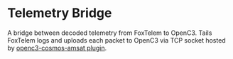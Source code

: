 # Telemetry Bridge

A bridge between decoded telemetry from FoxTelem to OpenC3. Tails FoxTelem logs and uploads each
packet to OpenC3 via TCP socket hosted by [openc3-cosmos-amsat plugin](/plugins/openc3-cosmos-amsat).
